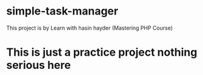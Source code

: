 # simple-task-manager
This project is by Learn with hasin hayder (Mastering PHP Course)

# This is just a practice project nothing serious here
